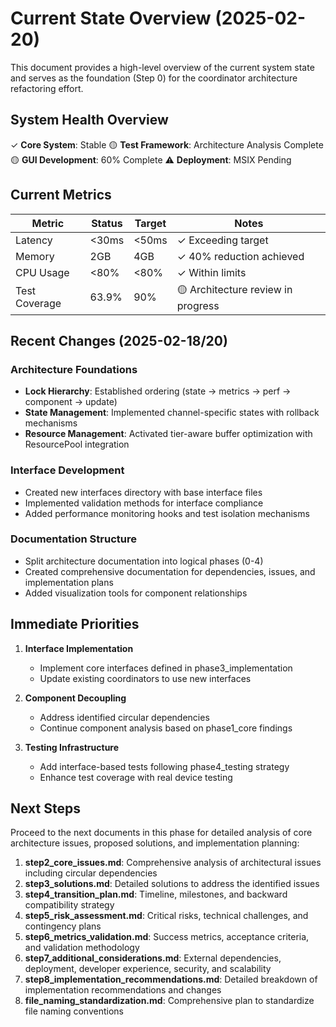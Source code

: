 # Current State Overview (2025-02-20)

This document provides a high-level overview of the current system state and serves as the foundation (Step 0) for the coordinator architecture refactoring effort.

## System Health Overview
✓ **Core System**: Stable
🟡 **Test Framework**: Architecture Analysis Complete
🟡 **GUI Development**: 60% Complete
⚠️ **Deployment**: MSIX Pending

## Current Metrics
| Metric | Status | Target | Notes |
|--------|---------|--------|-------|
| Latency | <30ms | <50ms | ✓ Exceeding target |
| Memory | 2GB | 4GB | ✓ 40% reduction achieved |
| CPU Usage | <80% | <80% | ✓ Within limits |
| Test Coverage | 63.9% | 90% | 🟡 Architecture review in progress |

## Recent Changes (2025-02-18/20)

### Architecture Foundations
- **Lock Hierarchy**: Established ordering (state → metrics → perf → component → update)
- **State Management**: Implemented channel-specific states with rollback mechanisms
- **Resource Management**: Activated tier-aware buffer optimization with ResourcePool integration

### Interface Development
- Created new interfaces directory with base interface files
- Implemented validation methods for interface compliance
- Added performance monitoring hooks and test isolation mechanisms

### Documentation Structure
- Split architecture documentation into logical phases (0-4)
- Created comprehensive documentation for dependencies, issues, and implementation plans
- Added visualization tools for component relationships

## Immediate Priorities
1. **Interface Implementation**
   - Implement core interfaces defined in phase3_implementation
   - Update existing coordinators to use new interfaces

2. **Component Decoupling**
   - Address identified circular dependencies
   - Continue component analysis based on phase1_core findings

3. **Testing Infrastructure**
   - Add interface-based tests following phase4_testing strategy
   - Enhance test coverage with real device testing

## Next Steps
Proceed to the next documents in this phase for detailed analysis of core architecture issues, proposed solutions, and implementation planning:

1. **step2_core_issues.md**: Comprehensive analysis of architectural issues including circular dependencies
2. **step3_solutions.md**: Detailed solutions to address the identified issues
3. **step4_transition_plan.md**: Timeline, milestones, and backward compatibility strategy
4. **step5_risk_assessment.md**: Critical risks, technical challenges, and contingency plans
5. **step6_metrics_validation.md**: Success metrics, acceptance criteria, and validation methodology
6. **step7_additional_considerations.md**: External dependencies, deployment, developer experience, security, and scalability
7. **step8_implementation_recommendations.md**: Detailed breakdown of implementation recommendations and changes
8. **file_naming_standardization.md**: Comprehensive plan to standardize file naming conventions
